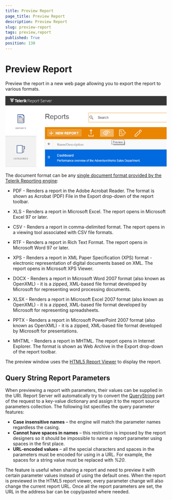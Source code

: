 ```yaml
---
title: Preview Report
page_title: Preview Report
description: Preview Report
slug: preview-report
tags: preview,report
published: True
position: 130
---
```


# Preview Report

Preview the report in a new web page allowing you to export the report to various formats.

![preview report](../../images/report-server-images/reports-management/preview-report.png)

The document format can be any [single document format provided by the Telerik Reporting engine](https://docs.telerik.com/reporting/configuring-rendering-extensions "Rendering Extensions"):

-   PDF - Renders a report in the Adobe Acrobat Reader. The format is shown as Acrobat (PDF) File in the Export drop-down of the report toolbar.

-   XLS - Renders a report in Microsoft Excel. The report opens in Microsoft Excel 97 or later.

-   CSV - Renders a report in comma-delimited format. The report opens in a viewing tool associated with CSV file formats.

-   RTF - Renders a report in Rich Text Format. The report opens in Microsoft Word 97 or later.

-   XPS - Renders a report in XML Paper Specification (XPS) format - electronic representation of digital documents based on XML. The report opens in Microsoft XPS Viewer.

-   DOCX - Renders a report in Microsoft Word 2007 format (also known as OpenXML) - it is a zipped, XML-based file format developed by Microsoft for representing word processing documents.

-   XLSX - Renders a report in Microsoft Excel 2007 format (also known as OpenXML) - it is a zipped, XML-based file format developed by Microsoft for representing spreadsheets.

-   PPTX - Renders a report in Microsoft PowerPoint 2007 format (also known as OpenXML) - it is a zipped, XML-based file format developed by Microsoft for presentations.

-   MHTML - Renders a report in MHTML. The report opens in Internet Explorer. The format is shown as Web Archive in the Export drop-down of the report toolbar.

The preview window uses the [HTML5 Report Viewer](https://docs.telerik.com/reporting/html5-report-viewer "HTML5 Report Viewer") to display the report.

## Query String Report Parameters

When previewing a report with parameters, their values can be supplied in the URI. Report Server will automatically try to convert the [QueryString](https://msdn.microsoft.com/en-us/library/system.web.httprequest.querystring(v=vs.110).aspx) part of the request to a key-value dictionary and assign it to the report source parameters collection. The following list specifies the query parameter features:

-   **Case insensitive names** – the engine will match the parameter names regardless the casing.
-   **Cannot have spaces in names** – this restriction is imposed by the report designers so it should be impossible to name a report parameter using spaces in the first place.
-   **URL-encoded values** – all the special characters and spaces in the parameters must be encoded for using in a URL. For example, the spaces for a string value must be replaced with *%20*.

The feature is useful when sharing a report and need to preview it with certain parameter values instead of using the default ones. When the report is previewed in the HTML5 report viewer, every parameter change will also change the current report URL. Once all the report parameters are set, the URL in the address bar can be copy/pasted where needed.
